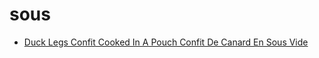 # sous

 * [Duck Legs Confit Cooked In A Pouch Confit De Canard En Sous Vide](index/d/duck-legs-confit-cooked-in-a-pouch-confit-de-canard-en-sous-vide.json)
